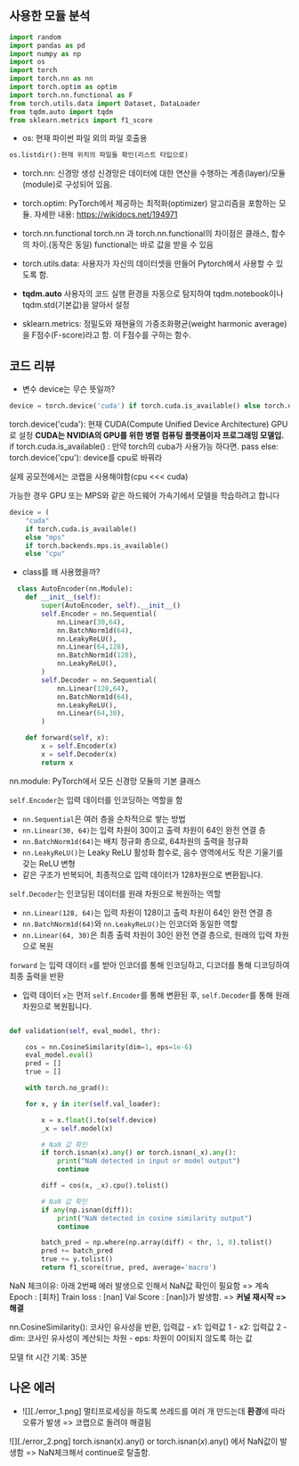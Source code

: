 ## 사용한 모듈 분석

```python
import random
import pandas as pd
import numpy as np
import os
import torch
import torch.nn as nn
import torch.optim as optim
import torch.nn.functional as F
from torch.utils.data import Dataset, DataLoader
from tqdm.auto import tqdm
from sklearn.metrics import f1_score
```

- os: 현재 파이썬 파일 외의 파일 호출용

```python
os.listdir():현재 위치의 파일들 확인(리스트 타입으로)
```

- torch.nn: 신경망 생성
  신경망은 데이터에 대한 연산을 수행하는 계층(layer)/모듈(module)로 구성되어 있음.

- torch.optim: PyTorch에서 제공하는 최적화(optimizer) 알고리즘을 포함하는 모듈.
  자세한 내용: https://wikidocs.net/194971

- torch.nn.functional
  torch.nn 과 torch.nn.functional의 차이점은 클래스, 함수의 차이.(동작은 동일)
  functional는 바로 값을 받을 수 있음

- torch.utils.data: 사용자가 자신의 데이터셋을 만들어 Pytorch에서 사용할 수 있도록 함.

- **tqdm.auto** 사용자의 코드 실행 환경을 자동으로 탐지하여 tqdm.notebook이나 tqdm.std(기본값)을 알아서 설정

- sklearn.metrics:
  정밀도와 재현율의 가중조화평균(weight harmonic average)을 F점수(F-score)라고 함.
  이 F점수를 구하는 함수.

## 코드 리뷰

- 변수 device는 무슨 뜻일까?

```python
device = torch.device('cuda') if torch.cuda.is_available() else torch.device('cpu')
```

torch.device('cuda'): 현재 CUDA(Compute Unified Device Architecture) GPU로 설정 **CUDA는 NVIDIA의 GPU를 위한 병렬 컴퓨팅 플랫폼이자 프로그래밍 모델입.**
if torch.cuda.is_available() : 만약 torch의 cuba가 사용가능 하다면. pass
else: torch.device('cpu'): device를 cpu로 바꿔라

실제 공모전에서는 코랩을 사용해야함(cpu <<< cuda)

가능한 경우 GPU 또는 MPS와 같은 하드웨어 가속기에서 모델을 학습하려고 합니다

```python
device = (
    "cuda"
    if torch.cuda.is_available()
    else "mps"
    if torch.backends.mps.is_available()
    else "cpu"
```

- class를 왜 사용했을까?

```python
  class AutoEncoder(nn.Module):
    def __init__(self):
        super(AutoEncoder, self).__init__()
        self.Encoder = nn.Sequential(
            nn.Linear(30,64),
            nn.BatchNorm1d(64),
            nn.LeakyReLU(),
            nn.Linear(64,128),
            nn.BatchNorm1d(128),
            nn.LeakyReLU(),
        )
        self.Decoder = nn.Sequential(
            nn.Linear(128,64),
            nn.BatchNorm1d(64),
            nn.LeakyReLU(),
            nn.Linear(64,30),
        )

    def forward(self, x):
        x = self.Encoder(x)
        x = self.Decoder(x)
        return x
```

nn.module: PyTorch에서 모든 신경망 모듈의 기본 클래스

`self.Encoder`는 입력 데이터를 인코딩하는 역할을 함

- `nn.Sequential`은 여러 층을 순차적으로 쌓는 방법
- `nn.Linear(30, 64)`는 입력 차원이 30이고 출력 차원이 64인 완전 연결 층
- `nn.BatchNorm1d(64)`는 배치 정규화 층으로, 64차원의 출력을 정규화
- `nn.LeakyReLU()`는 Leaky ReLU 활성화 함수로, 음수 영역에서도 작은 기울기를 갖는 ReLU 변형
- 같은 구조가 반복되어, 최종적으로 입력 데이터가 128차원으로 변환됩니다.

`self.Decoder`는 인코딩된 데이터를 원래 차원으로 복원하는 역할

- `nn.Linear(128, 64)`는 입력 차원이 128이고 출력 차원이 64인 완전 연결 층
- `nn.BatchNorm1d(64)`와 `nn.LeakyReLU()`는 인코더와 동일한 역할
- `nn.Linear(64, 30)`은 최종 출력 차원이 30인 완전 연결 층으로, 원래의 입력 차원으로 복원

`forward` 는 입력 데이터 `x`를 받아 인코더를 통해 인코딩하고, 디코더를 통해 디코딩하여 최종 출력을 반환

- 입력 데이터 `x`는 먼저 `self.Encoder`를 통해 변환된 후, `self.Decoder`를 통해 원래 차원으로 복원됩니다.

```python

def validation(self, eval_model, thr):

	cos = nn.CosineSimilarity(dim=1, eps=1e-6)
	eval_model.eval()
	pred = []
	true = []

	with torch.no_grad():

	for x, y in iter(self.val_loader):

		x = x.float().to(self.device)
		_x = self.model(x)

		# NaN 값 확인
		if torch.isnan(x).any() or torch.isnan(_x).any():
			print("NaN detected in input or model output")
			continue

		diff = cos(x, _x).cpu().tolist()

		# NaN 값 확인
		if any(np.isnan(diff)):
			print("NaN detected in cosine similarity output")
			continue

		batch_pred = np.where(np.array(diff) < thr, 1, 0).tolist()
		pred += batch_pred
		true += y.tolist()
		return f1_score(true, pred, average='macro')
```

NaN 체크이유: 아래 2번째 에러 발생으로 인해서 NaN값 확인이 필요함
=> 계속 Epoch : [회차] Train loss : [nan] Val Score : [nan])가 발생함. => **커널 재시작 => 해결**

nn.CosineSimilarity(): 코사인 유사성을 반환,
입력값 - x1: 입력값 1 - x2: 입력값 2 - dim: 코사인 유사성이 계산되는 차원 - eps: 차원이 0이되지 않도록 하는 값

모델 fit 시간 기록: 35분

## 나온 에러

- ![][./error_1.png]
  멀티프로세싱을 하도록 쓰레드를 여러 개 만드는데 **환경**에 따라 오류가 발생
  => 코랩으로 돌려야 해결됨

![][./error_2.png]
torch.isnan(x).any() or torch.isnan(_x_).any() 에서 NaN값이 발생함
=> NaN체크해서 continue로 탈출함.
